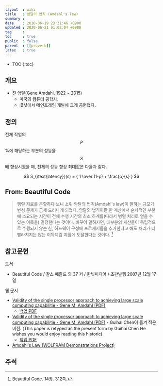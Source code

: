 ```yaml
---
layout  : wiki
title   : 암달의 법칙 (Amdahl's law)
summary : 
date    : 2020-06-19 23:31:46 +0900
updated : 2020-06-21 01:02:04 +0900
tag     : 
toc     : true
public  : false
parent  : [[proverb]]
latex   : true
---
```

* TOC
{:toc}

## 개요

- 진 암달(Gene Amdahl, 1922 ~ 2015)
    - 미국의 컴퓨터 공학자.
    - IBM에서 메인프레임 개발에 크게 공헌했다.

## 정의

전체 작업의 $$P$$%에 해당하는 부분의 성능을 $$S$$배 향상시켰을 때, 전체의 성능 향상 최대값은 다음과 같다.

$$
S_{\text{latency}}(s) = { 1 \over (1-p) + \frac{p}{s} }
$$


## From: Beautiful Code

> 행렬 자료를 분할하다 보니 소위 암달의 법칙(Amdahl's law)이 말하는 규모가변성 문제가 금세 드러나게 되었다.
암달의 법칙이란 한 계산에서 순차적인 부분에 소요되는 시간이 전체 수행 시간의 최소 하계를(따라서 병렬 처리로 얻을 수 있는 이득을) 결정한다는 것이다.
바꾸어 말하자면, 대부분의 게산들이 독립적으로 수행되지 않는 한, 하드웨어 구성에 프로세서들을 추가한다고 해도 처리가 더 빨라지지는 않는 이득체감 지점에 도달한다는 것이다.
[^beautiful-312]


## 참고문헌

도서

- Beautiful Code / 찰스 페졸드 외 37 저 / 한빛미디어 / 초판발행 2007년 12월 17일

웹 문서

- [Validity of the single processor approach to achieving large scale computing capabilitie - Gene M. Amdahl (PDF)]( https://www3.cs.stonybrook.edu/~rezaul/Spring-2012/CSE613/reading/Amdahl-1967.pdf )
    - [백업 PDF]( /post-img/amdahl-s-law/Amdahl-1967.pdf )
- [Validity of the single processor approach to achieving large scale computing capabilitie - Gene M. Amdahl (PDF)]( https://www-inst.eecs.berkeley.edu//~n252/paper/Amdahl.pdf ) - Guihai Chen이 옮겨 적은 버전. (This paper is retyped as the present form by Guihai Chen He wishes you would enjoy reading this historic)
    - [백업 PDF]( /post-img/amdahl-s-law/Amdahl.pdf )
- [Amdahl's Law (WOLFRAM Demonstrations Project)](https://demonstrations.wolfram.com/AmdahlsLaw/ )

## 주석

[^beautiful-312]: Beautiful Code. 14장. 312쪽.

